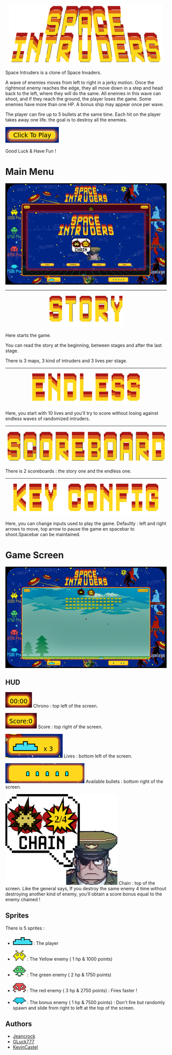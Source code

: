 <p align="center">
  <img src="https://github.com/Jeancrock/Space_Intruders/blob/main/style/ressources/logo.png?raw=true" alt="logo" />
</p>

Space Intruders is a clone of Space Invaders.

A wave of enemies moves from left to right in a jerky motion. Once the rightmost enemy reaches the edge, they all move down in a step and head back to the left, where they will do the same. All enemies in this wave can shoot, and if they reach the ground, the player loses the game. Some enemies have more than one HP. A bonus ship may appear once per wave.

The player can fire up to 5 bullets at the same time. Each hit on the player takes away one life. the goal is to destroy all the enemies.

[![img](https://github.com/Jeancrock/Space_Intruders/blob/main/style/ressources/clic2play.png?raw=true)](https://jeancrock.github.io/Space_Intruders/)

Good Luck & Have Fun !

# Main Menu

![App Screenshot](https://github.com/Jeancrock/Space_Intruders/blob/main/style/ressources/screen.png?raw=true)

___
<p align="center">
  <img src="https://github.com/Jeancrock/Space_Intruders/blob/main/style/ressources/Story.png?raw=true" alt="logo" />
</p>

 Here starts the game. 

You can read the story at the beginning, between stages and after the last stage.

There is 3 maps, 3 kind of intruders and 3 lives per stage. 
___
<p align="center">
  <img src="https://github.com/Jeancrock/Space_Intruders/blob/main/style/ressources/EM.png?raw=true" alt="logo" />
</p>

 Here, you start with 10 lives and you'll try to score without losing
against endless waves of randomized intruders.
____

<p align="center">
  <img src="https://github.com/Jeancrock/Space_Intruders/blob/main/style/ressources/Scoreboard.png?raw=true" alt="logo" />
</p>

 There is 2 scoreboards : the story one and the endless one.
 ___
 
<p align="center">
  <img src="https://github.com/Jeancrock/Space_Intruders/blob/main/style/ressources/KeyConf.png?raw=true" alt="logo" />
</p>

 Here, you can change inputs used to play the game. 
Defaultly : left and right arrows to move, top arrow to pause the game en spacebar to shoot.Spacebar can be maintained.  

# Game Screen

![App Screenshot](https://github.com/Jeancrock/Space_Intruders/blob/main/style/ressources/gameScreen.png?raw=true)

## HUD

<p>
  <img src="https://github.com/Jeancrock/Space_Intruders/blob/main/style/ressources/PastTime.png?raw=true" alt="logo" />
Chrono : top left of the screen.
</p>
<p>
  <img src="https://github.com/Jeancrock/Space_Intruders/blob/main/style/ressources/ActualScore.png?raw=true" alt="logo" />
Score : top right of the screen.
</p>
<p>
  <img src="https://github.com/Jeancrock/Space_Intruders/blob/main/style/ressources/remainingLives.png?raw=true" alt="logo" />
Lives : bottom left of the screen.
</p>
<p>
  <img src="https://github.com/Jeancrock/Space_Intruders/blob/main/style/ressources/RemainingBullets.png?raw=true" alt="logo" />
Available bullets : bottom right of the screen.
</p>
<p>
  <img src="https://github.com/Jeancrock/Space_Intruders/blob/main/style/ressources/tuto.gif?raw=true" alt="logo" />
Chain : top of the screen. Like the general says, If you destroy the same enemy 4 time without destroying another kind of enemy, you'll obtain a score bonus equal to the enemy chained !
</p>


## Sprites
There is 5 sprites : 

- ![App Screenshot](https://github.com/Jeancrock/Space_Intruders/blob/main/style/ressources/player.png?raw=true) : The player 

- ![App Screenshot](https://github.com/Jeancrock/Space_Intruders/blob/main/style/ressources/yellow.png?raw=true) : The Yellow enemy ( 1 hp & 1000 points) 

- ![App Screenshot](https://github.com/Jeancrock/Space_Intruders/blob/main/style/ressources/green.png?raw=true) : The green enemy ( 2 hp & 1750 points)

- ![App Screenshot](https://github.com/Jeancrock/Space_Intruders/blob/main/style/ressources/red.png?raw=true) : The red enemy ( 3 hp & 2750 points) : Fires faster !

- ![App Screenshot](https://github.com/Jeancrock/Space_Intruders/blob/main/style/ressources/extra.png?raw=true) : The bonus enemy ( 1 hp & 7500 points) : Don't fire but randomly spawn and slide from right to left at the top of the screen.
## Authors

- [Jeancrock](https://github.com/Jeancrock)
- [GLuck777](https://www.github.com/GLuck777)
- [KevinCastel](https://www.github.com/KevinCastel)

